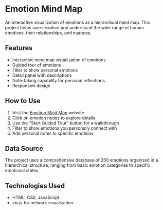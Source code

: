 # Emotion Mind Map

An interactive visualization of emotions as a hierarchical mind map. This project helps users explore and understand the wide range of human emotions, their relationships, and nuances.

## Features

- Interactive mind map visualization of emotions
- Guided tour of emotions
- Filter to show personal emotions
- Detail panel with descriptions
- Note-taking capability for personal reflections
- Responsive design

## How to Use

1. Visit the [Emotion Mind Map](https://USERNAME.github.io/emotions/) website
2. Click on emotion nodes to explore details
3. Use the "Start Guided Tour" button for a walkthrough
4. Filter to show emotions you personally connect with
5. Add personal notes to specific emotions

## Data Source

The project uses a comprehensive database of 260 emotions organized in a hierarchical structure, ranging from basic emotion categories to specific emotional states.

## Technologies Used

- HTML, CSS, JavaScript
- vis.js for network visualization 
